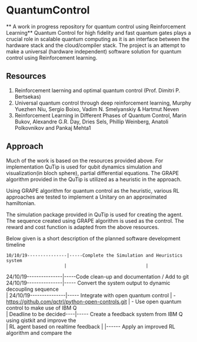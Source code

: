 # QuantumControl
** A work in progress repository for quantum control using Reinforcement Learning**
Quantum Control for high fidelity and fast quantum gates plays a crucial role in scalable quantum computing as it is an interface between the hardware stack and the cloud/compiler stack. The project is an attempt to make a universal (hardware independent) software solution for quantum control using Reinforcement learning. 

## Resources
1) Reinforcement laerning and optimal quantum control (Prof. Dimitri P. Bertsekas)
2) Universal quantum control through deep reinforcement learning, Murphy Yuezhen Niu, Sergio Boixo, Vadim N. Smelyanskiy & Hartmut Neven 
3) Reinforcement Learning in Different Phases of Quantum Control, Marin Bukov, Alexandre G.R. Day, Dries Sels, Phillip Weinberg, Anatoli      Polkovnikov and Pankaj Mehta1

## Approach 
Much of the work is based on the resources provided above. For implementation QuTip is used for qubit dynamics simulation and visualization(in bloch sphere), partial differential equations. The GRAPE algorithm provided in the QuTip is utilized as a heuristic in the approach.  

Using GRAPE algorithm for quantum control as the heuristic, various RL approaches are tested to implement a Unitary on an approximated hamiltonian.  

The simulation package provided in QuTip is used for creating the agent. The sequence created using GRAPE algorithm is used as the control. 
The reward and cost function is adapted from the above resources. 

Below given is a short description of the planned software development timeline

    10/10/19---------------|-----Complete the Simulation and Heuristics system
                          |                              |
   24/10/19---------------|-----Code clean-up and documentation   / Add to git                                                                                     
   24/10/19---------------|----- Convert the system output to dynamic decoupling sequence     
                          |
   24/10/19---------------|----- Integrate with open quantum control
                          |           - https://github.com/qctrl/python-open-controls.git
                          |            - Use open quantum control to make use of IBM Q                                                                                                 
                          |
Deadline to be decided----|----- Create a feedback system from IBM Q using qistkit and improve the                                                   
                          |      RL agent based on realtime feedback 
                          |
                          |------ Apply an improved RL algorithm and compare the                                 

